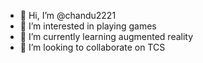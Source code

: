 - 👋 Hi, I’m @chandu2221
- 👀 I’m interested in playing games
- 🌱 I’m currently learning augmented reality
- 💞️ I’m looking to collaborate on TCS


<!---
chandu2221/chandu2221 is a ✨ special ✨ repository because its `README.md` (this file) appears on your GitHub profile.
You can click the Preview link to take a look at your changes.
--->
